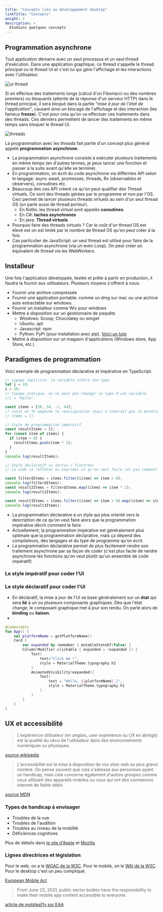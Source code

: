 ```yaml
---
title: "Concepts liés au développement desktop"
linkTitle: "Concepts"
weight: 2
description: >
  Etudions quelques concepts
---
```


## Programmation asynchrone

Tout application démarre avec un seul processus et un seul thread d'exécution. Dans une application graphique, ce thread s'appelle le thread principal ou le thread UI et c'est lui qui gère l'affichage et les interactions avec l'utilisateur.

![ui thread](./img/ui-thread.drawio.svg)

Si on effectue des traitements longs (calcul d'un Fibonacci ou des nombres premiers) ou bloquants (attente de la réponse d'un serveur HTTP) dans le thread principal, il sera bloqué dans la partie _"mise à jour de l'état de l'application"_, causant ainsi un blocage de l'affichage et des interaction (les fameux **freeze**).
C'est pour cela qu'on va effectuer ces traitements dans des threads.
Ces derniers permettent de lancer des traitements en même temps sans bloquer le thread UI.

![threads](./img/threads.drawio.svg)

La programmation avec les threads fait partie d'un concept plus général appelé **programmation asynchrone**.

- La programmation asynchrone consiste à exécuter plusieurs traitements en même temps (en d'autres termes, je peux lancer une fonction et passer à la suite avant qu'elle se termine).
- En programmation, on écrit du code asynchrone via différntes API selon le langage: async await, promesses, threads, Rx (observables et observers), coroutines etc.
- Beaucoup des ces API créent ce qu'on peut qualifier des Thread virtuels. Ce sont des threads gérées par le programme et non par l'OS. Ceci permet de lancer plusieurs threads virtuels au sein d'un seul thread OS (on parle aussi de thread porteur).
  - En Kotlin: les thread virtuel sont appelés **coroutines**.
  - En C#: **taches asynchrones**
  - En java: **Thread virtuels**
- Pourquoi faire des threads virtuels ? Car le coût d'un thread OS est élevé est on est limité par le nombre de thread OS qu'on peut créer à la fois.
- Cas particulier de JavaScript: un seul thread est utilisé pour faire de la programmation asynchrone (via un even Loop). On peut créer un équivalent de thread via les WebWorkers.

## Installeur

Une fois l'application développée, testée et prête à partir en production, il faudra la fournir aux utilisateurs. Plusieurs moyens s'offrent à nous:

- Fournir une archive compressée
- Fournir une application portable: comme un dmg sur mac ou une archive auto extractable sur windows.
- Fournir un installeur comme Wix pour windows
- Mettre à disposition sur un gestionnaire de paquêts
  - Windows: Scoop, Chocolatey ou winget
  - Ubuntu: apt
  - Javascript: npm
  - Python: PyPi (pour installation avec pip). [Voici un tuto](https://medium.com/@joel.barmettler/how-to-upload-your-python-package-to-pypi-65edc5fe9c56)
- Mettre à disposition sur un magasin d'applications (Windows store, App Store, etc.)

## Paradigmes de programmation

Voici exemple de programmation déclarative et impérative en TypeScript:

```ts
// typage implicite: la variable infère son type
let i = 10;
i = 20;
// typage statique, on ne peut pas changer le type d'une variable
//i = "Hello";

const items = [10, 34, -1, 44];
// const en TS empêche la réassignation (mais n'interdit pas la mutation)
// items = []

// Style de programmation impératif
const resultItems = [];
for (const item of items) {
  if (item > 0) {
    resultItems.push(item * 2);
  }
}
console.log(resultItems);

// Style déclaratif => sortie = f(entrée)
// Le code va refléter ou exprimer ce qu'on veut faire (et pas comment le faire)

const filterdItems = items.filter((item) => item > 0);
console.log(filterdItems);
const result2Items = filterdItems.map((item) => item * 2);
console.log(result2Items);

const result3Items = items.filter((item) => item > 0).map((item) => item * 2);
console.log(result3Items);
```

- La programmation déclarative a un style qui plus orienté vers la description de ce qu'on veut faire alors que la programmation impérative décrit comment le faire
- Actuellement, la programmation impérative est généralement plus optimale que la programmation déclarative, mais ça dépend des compilateurs, des langages et du type de programme qu'on écrit.
- La programmation déclarative permet de plus facilement rendre son traitement asynchrone par sa façon de coder (c'est plus facile de rendre asynchrone les fonctions qu'on veut plutôt qu'un ensemble de code impératif)

### Le style impératif pour coder l'UI

### Le style déclaratif pour coder l'UI

- En déclaratif, la mise à jour de l'UI se base généralement sur un **état** qui sera **lié** à un ou plusieurs composants graphiques. Dès que l'état change, le composant graphique met à jour son rendu. On parle alors de **binding** ou **liaison**.
-

```kotlin
@Composable
fun App() {
    val platformName = getPlatformName()
    Card {
        var expanded by remember { mutableStateOf(false) }
        Column(Modifier.clickable { expanded = !expanded }) {
            Text(
                text="Click me !",
                style = MaterialTheme.typography.h2
            )
            AnimatedVisibility(expanded){
                Text(
                    text = "Hello, ${platformName} 🎊",
                    style = MaterialTheme.typography.h1
                )
            }
        }
    }
}
```

## UX et accessibilité

> L'expérience utilisateur (en anglais, user experience ou UX en abrégé) est la qualité du vécu de l'utilisateur dans des environnements numériques ou physiques.

[source wikipedia](https://fr.wikipedia.org/wiki/Exp%C3%A9rience_utilisateur)

> L'accessibilité est la mise à disposition de vos sites web au plus grand nombre. On pense souvent que cela s'adresse aux personnes ayant un handicap, mais cela concerne également d'autres groupes comme ceux utilisant des appareils mobiles ou ceux qui ont des connexions internet de faible débit.

[source MDN](https://developer.mozilla.org/en-US/docs/Learn/Accessibility/What_is_accessibility)

### Types de handicap à envisager

- Troubles de la vue
- Troubles de l'audition
- Troubles au niveau de la mobilité
- Déficiences cognitives

Plus de détails dans [le site d'Apple](https://developer.apple.com/accessibility/) et [Mozilla](https://developer.mozilla.org/fr/docs/Learn/Accessibility/What_is_accessibility#quel_genre_de_handicap_devons_nous_envisager)

### Lignes directrices et législation

Pour le web, on a le [WGAC de la W3C](https://www.w3.org/WAI/standards-guidelines/wcag/fr).
Pour le mobile, on le [WAI de la W3C](https://www.w3.org/WAI/standards-guidelines/mobile/).
Pour le desktop c'est un peu compliqué.

[European Mobile Act](https://ec.europa.eu/social/main.jsp?catId=1202#navItem-1)

> From June 23, 2021, public sector bodies have the responsibility to make their mobile app content accessible to everyone.

[article de mobilea11y sur EAA](https://mobilea11y.com/blog/european-accessibility-act/)
